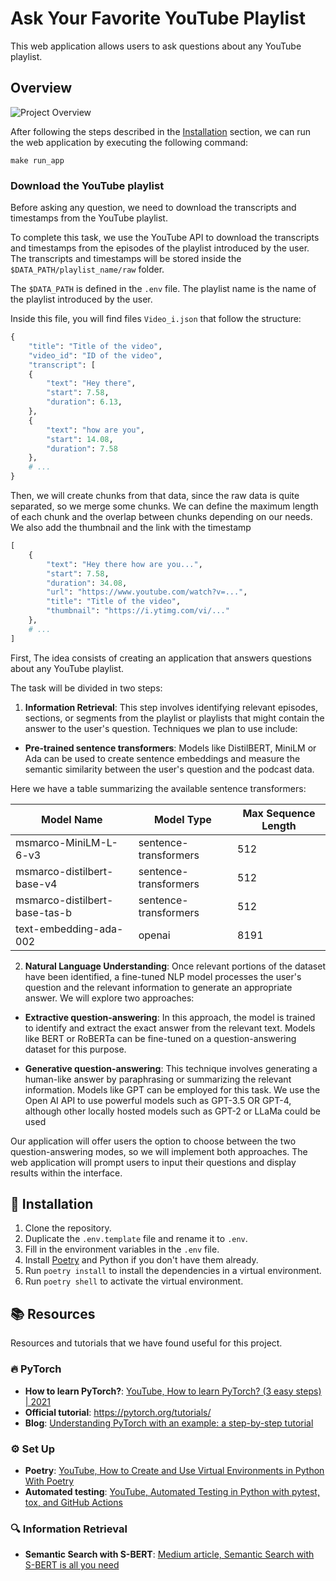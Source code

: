 # Ask Your Favorite YouTube Playlist
This web application allows users to ask questions about any YouTube playlist.
## Overview
![Project Overview](https://docs.google.com/drawings/d/e/2PACX-1vSC9uKSU6Ue7YpMr7d5qTMMZO0tFSyvy3kZeB9UVMSulpAOMkglTHZnSZXoUvgywaksNtZ_-AFx87bm/pub?w=960&h=720)



After following the steps described in the [Installation](#rocket-installation) section, we can run the web
application by executing the following command:
```shell
make run_app
```

### Download the YouTube playlist
Before asking any question, we need to download the transcripts and timestamps from the YouTube playlist.

To complete this task, we use the YouTube API to download the transcripts and timestamps from the episodes of the
playlist introduced by the user. The transcripts and timestamps will be stored inside the `$DATA_PATH/playlist_name/raw` 
folder.

The `$DATA_PATH` is defined in the `.env` file. The playlist name is the name of the playlist introduced by the user.

Inside this file, you will find files `Video_i.json` that follow the structure:

```python
{   
    "title": "Title of the video",
    "video_id": "ID of the video",
    "transcript": [
    {
        "text": "Hey there",
        "start": 7.58,
        "duration": 6.13,
    },
    {
        "text": "how are you",
        "start": 14.08,
        "duration": 7.58
    },
    # ...
}
```
Then, we will create chunks from that data, since the raw data is quite separated, so we merge some chunks. We can define the maximum length of each chunk and the overlap between chunks depending on our needs. We also add the thumbnail and the link with the timestamp

```python
[
    {
        "text": "Hey there how are you...",
        "start": 7.58,
        "duration": 34.08,
        "url": "https://www.youtube.com/watch?v=...",
        "title": "Title of the video",
        "thumbnail": "https://i.ytimg.com/vi/..."
    },
    # ...
]
```

First, 
The idea consists of creating an application that answers questions about any YouTube playlist.

The task will be divided in two steps:

1. **Information Retrieval**:
This step involves identifying relevant episodes, sections, or segments from the playlist or playlists that might contain the 
answer to the user's question. Techniques we plan to use include:

- **Pre-trained sentence transformers**: Models like DistilBERT, MiniLM or Ada can be used to create sentence
embeddings and measure the semantic similarity between the user's question and the podcast data.

Here we have a table summarizing the available sentence transformers:

| Model Name                           | Model Type            | Max Sequence Length |
|--------------------------------------|-----------------------|---------------------|
| msmarco-MiniLM-L-6-v3                 | sentence-transformers | 512                 |
| msmarco-distilbert-base-v4            | sentence-transformers | 512                 |
| msmarco-distilbert-base-tas-b         | sentence-transformers | 512                 |
| text-embedding-ada-002                | openai                | 8191                |

2. **Natural Language Understanding**:
Once relevant portions of the dataset have been identified, a fine-tuned NLP model processes the user's question and 
the relevant information to generate an appropriate answer. We will explore two approaches:

- **Extractive question-answering**: In this approach, the model is trained to identify and extract the exact answer 
from the relevant text. Models like BERT or RoBERTa can be fine-tuned on a question-answering dataset for this 
purpose.

- **Generative question-answering**: This technique involves generating a human-like answer by paraphrasing or 
summarizing the relevant information. Models like GPT can be employed for this task. We use the Open AI API to use
powerful models such as GPT-3.5 OR GPT-4, although other locally hosted models such as GPT-2 or LLaMa could be used

Our application will offer users the option to choose between the two question-answering modes, so we will implement 
both approaches. The web application will prompt users to input their questions and display results within the 
interface.

## :rocket: Installation 
1. Clone the repository.
2. Duplicate the `.env.template` file and rename it to `.env`.
3. Fill in the environment variables in the `.env` file.
4. Install [Poetry](https://python-poetry.org/) and Python if you don't have them already.
5. Run `poetry install` to install the dependencies in a virtual environment.
6. Run `poetry shell` to activate the virtual environment.

## :books: Resources
Resources and tutorials that we have found useful for this project.

### :fire: PyTorch
- **How to learn PyTorch?**: [YouTube, How to learn PyTorch? (3 easy steps) | 2021](https://www.youtube.com/watch?v=2n_uoGOPoVk)
- **Official tutorial**: https://pytorch.org/tutorials/
- **Blog**: [Understanding PyTorch with an example: a step-by-step tutorial](https://towardsdatascience.com/understanding-pytorch-with-an-example-a-step-by-step-tutorial-81fc5f8c4e8e)

### :gear: Set Up
- **Poetry**: [YouTube, How to Create and Use Virtual Environments in Python With Poetry](https://youtu.be/0f3moPe_bhk)
- **Automated testing**: [YouTube, Automated Testing in Python with pytest, tox, and GitHub Actions](https://youtu.be/DhUpxWjOhME)

### :mag: Information Retrieval
- **Semantic Search with S-BERT**: [Medium article, Semantic Search with S-BERT is all you need](https://medium.com/mlearning-ai/semantic-search-with-s-bert-is-all-you-need-951bc710e160)
